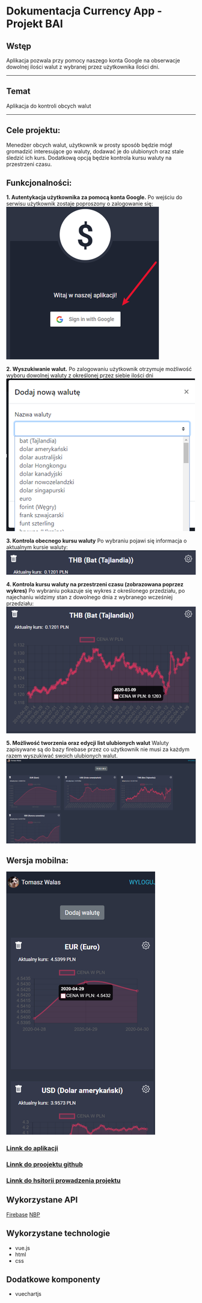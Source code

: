 # Dokumentacja Currency App - Projekt BAI

## Wstęp
Aplikacja pozwala przy pomocy naszego konta Google na obserwacje dowolnej ilości walut z wybranej przez użytkownika ilości dni.

***

## Temat
Aplikacja do kontroli obcych walut

***

## Cele projektu:
Menedżer obcych walut, użytkownik w prosty sposób będzie mógł gromadzić interesujące go waluty, dodawać je do ulubionych oraz stale śledzić ich kurs. Dodatkową opcją będzie kontrola kursu waluty na przestrzeni czasu.

## Funkcjonalności:

**1. Autentykacja użytkownika za pomocą konta Google.**
Po wejściu do serwisu użytkownik zostaje poproszony o zalogowanie się:
![Strona Główna](screens/SCREEN1.png)

**2. Wyszukiwanie walut.**
Po zalogowaniu użytkownik otrzymuje możliwość wyboru dowolnej waluty z określonej przez siebie ilości dni
![Strona Główna](screens/SCREEN2.png)

**3. Kontrola obecnego kursu waluty**
Po wybraniu pojawi się informacja o aktualnym kursie waluty:
![Strona Główna](screens/SCREEN3.png)

**4. Kontrola kursu waluty na przestrzeni czasu (zobrazowana poprzez wykres)**
Po wybraniu pokazuje się wykres z określonego przedziału, po najechaniu widzimy stan z dowolnego dnia z wybranego wcześniej przedziału:
![Strona Główna](screens/SCREEN4.png)

**5. Możliwość tworzenia oraz edycji list ulubionych walut**
Waluty zapisywane są do bazy firebase przez co użytkownik nie musi za każdym razem wyszukiwać swoich ulubionych walut.
![Strona Główna](screens/SCREEN5.png)

## Wersja mobilna:
![Strona Główna](screens/SCREEN6.png)

### [Linnk do aplikacji](http://bai.v50.pl/)
### [Linnk do proojektu github](https://github.com/szymonzalega/currency-app)
### [Linnk do hsitorii prowadzenia projektu](https://github.com/szymonzalega/currency-app/projects/2)

## Wykorzystane API
[Firebase](https://firebase.google.com/docs/reference?hl=pl)
[NBP](https://api.nbp.pl/)

## Wykorzystane technologie
* vue.js
* html
* css

## Dodatkowe komponenty
* vuechartjs
